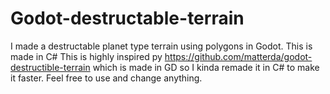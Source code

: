 # Godot-destructable-terrain
I made a destructable planet type terrain using polygons in Godot. This is made in C#
This is highly inspired py https://github.com/matterda/godot-destructible-terrain which is made in GD so I kinda remade it in C# to make it faster.
Feel free to use and change anything.
